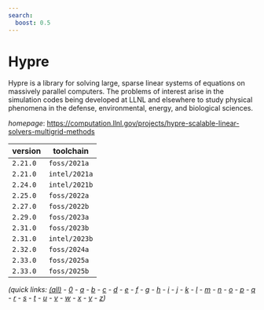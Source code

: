 ```yaml
---
search:
  boost: 0.5
---
```

# Hypre

Hypre is a library for solving large, sparse linear systems of equations on massively  parallel computers. The problems of interest arise in the simulation codes being developed at LLNL  and elsewhere to study physical phenomena in the defense, environmental, energy, and biological sciences.

*homepage*: <https://computation.llnl.gov/projects/hypre-scalable-linear-solvers-multigrid-methods>

version | toolchain
--------|----------
``2.21.0`` | ``foss/2021a``
``2.21.0`` | ``intel/2021a``
``2.24.0`` | ``intel/2021b``
``2.25.0`` | ``foss/2022a``
``2.27.0`` | ``foss/2022b``
``2.29.0`` | ``foss/2023a``
``2.31.0`` | ``foss/2023b``
``2.31.0`` | ``intel/2023b``
``2.32.0`` | ``foss/2024a``
``2.33.0`` | ``foss/2025a``
``2.33.0`` | ``foss/2025b``


*(quick links: [(all)](../index.md) - [0](../0/index.md) - [a](../a/index.md) - [b](../b/index.md) - [c](../c/index.md) - [d](../d/index.md) - [e](../e/index.md) - [f](../f/index.md) - [g](../g/index.md) - [h](../h/index.md) - [i](../i/index.md) - [j](../j/index.md) - [k](../k/index.md) - [l](../l/index.md) - [m](../m/index.md) - [n](../n/index.md) - [o](../o/index.md) - [p](../p/index.md) - [q](../q/index.md) - [r](../r/index.md) - [s](../s/index.md) - [t](../t/index.md) - [u](../u/index.md) - [v](../v/index.md) - [w](../w/index.md) - [x](../x/index.md) - [y](../y/index.md) - [z](../z/index.md))*

